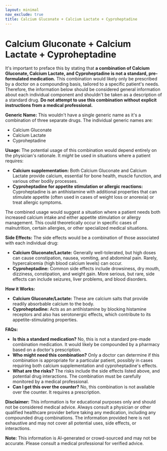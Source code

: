 ```yaml
---
layout: minimal
nav_exclude: true
title: Calcium Gluconate + Calcium Lactate + Cyproheptadine
---
```


# Calcium Gluconate + Calcium Lactate + Cyproheptadine

It's important to preface this by stating that **a combination of Calcium Gluconate, Calcium Lactate, and Cyproheptadine is not a standard, pre-formulated medication.**  This combination would likely only be prescribed by a doctor on a compounding basis, tailored to a specific patient's needs.  Therefore, the information below should be considered general information about each individual component and shouldn't be taken as a description of a standard drug.  **Do not attempt to use this combination without explicit instructions from a medical professional.**

**Generic Name:**  This wouldn't have a single generic name as it's a combination of three separate drugs.  The individual generic names are:

* Calcium Gluconate
* Calcium Lactate
* Cyproheptadine


**Usage:**  The potential usage of this combination would depend entirely on the physician's rationale.  It *might* be used in situations where a patient requires:

* **Calcium supplementation:** Both Calcium Gluconate and Calcium Lactate provide calcium, essential for bone health, muscle function, and various other bodily processes.
* **Cyproheptadine for appetite stimulation or allergic reactions:** Cyproheptadine is an antihistamine with additional properties that can stimulate appetite (often used in cases of weight loss or anorexia) or treat allergic symptoms.


The combined usage would suggest a situation where a patient needs both increased calcium intake and either appetite stimulation or allergy management. This could theoretically occur in specific cases of malnutrition, certain allergies, or other specialized medical situations.


**Side Effects:**  The side effects would be a combination of those associated with each individual drug:

* **Calcium Gluconate/Lactate:**  Generally well-tolerated, but high doses can cause constipation, nausea, vomiting, and abdominal pain.  Rarely, hypercalcemia (high blood calcium levels) can occur.
* **Cyproheptadine:**  Common side effects include drowsiness, dry mouth, dizziness, constipation, and weight gain.  More serious, but rare, side effects can include seizures, liver problems, and blood disorders.


**How it Works:**

* **Calcium Gluconate/Lactate:** These are calcium salts that provide readily absorbable calcium to the body.
* **Cyproheptadine:** Acts as an antihistamine by blocking histamine receptors and also has serotonergic effects, which contribute to its appetite-stimulating properties.


**FAQs:**

* **Is this a standard medication?** No, this is not a standard pre-made combination medication.  It would likely be compounded by a pharmacy based on a doctor's prescription.
* **Who might need this combination?** Only a doctor can determine if this combination is appropriate for a particular patient, possibly in cases requiring both calcium supplementation and cyproheptadine's effects.
* **What are the risks?**  The risks include the side effects listed above, and potential drug interactions.  The combination must be carefully monitored by a medical professional.
* **Can I get this over the counter?** No, this combination is not available over the counter.  It requires a prescription.


**Disclaimer:** This information is for educational purposes only and should not be considered medical advice.  Always consult a physician or other qualified healthcare provider before taking any medication, including any compounded drug combinations.  The information provided here is not exhaustive and may not cover all potential uses, side effects, or interactions.


**Note:** This information is AI-generated or crowd-sourced and may not be accurate. Please consult a medical professional for verified advice.